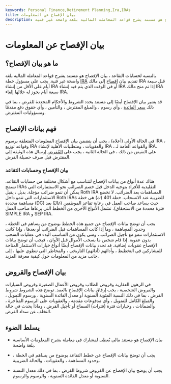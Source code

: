 ```yaml
---
keywords: Personal Finance,Retirement Planning,Ira,IRAs
title: بيان الإفصاح عن المعلومات
description: بيان الإفصاح هو مستند يشرح قواعد المعاملة المالية بلغة واضحة غير فنية.
---
```


# بيان الإفصاح عن المعلومات
## ما هو بيان الإفصاح؟

بالنسبة لحسابات التقاعد ، بيان الإفصاح هو مستند يشرح قواعد المعاملة المالية بلغة واضحة غير فنية. يجب على مسؤول خطة [IRA](/ira) تقديم بيان [إفصاح](/disclosure) إلى مالك IRA قبل سبعة أيام على الأقل من إنشاء IRA أو في الوقت الذي يتم فيه إنشاء IRA إذا تم منح مالك IRA سبعة أيام يجوز له خلالها إلغاء IRA.

قد يشير بيان الإفصاح أيضًا إلى مستند يحدد الشروط والأحكام المحددة للقرض ، بما في ذلك [سعر الفائدة](/interestrate) ، وأي رسوم ، والمبلغ المقترض ، والتأمين ، وأي حقوق دفع مقدمًا ومسؤوليات المقترض.

## فهم بيانات الإفصاح

في الحالة الأولى (أعلاه) ، يجب أن يتضمن بيان الإفصاح المعلومات المتعلقة برسوم IRA ، وقواعد توزيع IRA والعقوبات ، ومتطلبات الأهلية لإنشاء IRA ، والقواعد العامة لـ IRA. على النقيض من ذلك ، في الحالة الثانية ، يجب على [المُقرض](/lender) إرسال هذه الوثيقة إلى المقترض قبل صرف حصيلة القرض.

### بيان الإفصاح وحسابات التقاعد

هناك عدة أنواع من بيانات الإفصاح لتتناسب مع أشكال مختلفة من حسابات التقاعد. تسمح IRAs التقليدية للأفراد بتوجيه الدخل قبل خصم الضرائب نحو الاستثمارات التي يمكن أن تنمو ضرائب مؤجلة. بديل ، يقبل Roth IRA المساهمات بعد الضرائب. لا تخضع الاستثمارات التي تنمو داخل Roth IRAs للضريبة عند الانسحاب. خطة 401 (ك) هي خطة مساهمة محددة (DC) حيث يساعد صاحب العمل في رعاية تقاعد الموظفين (غالبًا بعد فترة محددة من الاستحقاق). تشمل الأنواع الأخرى من الخطط التي يرعاها صاحب العمل SIMPLE IRA و SEP IRA.

يجب أن توضح بيانات الإفصاح عن جميع هذه الخطط بوضوح من يساهم في الخطة ، وحدود المساهمة ، وما إذا كانت المساهمات قبل الضرائب أو بعدها ، وإذا كانت الاستثمارات تنمو مع تأجيل الضرائب ، ومتى يكون من المناسب البدء في عمليات السحب بدون عقوبة. إذا قام شخص ما بسحب الأموال قبل الأوان ، فيجب أن توضح بيانات الإفصاح عقوبات إضافية. قد تحدد بيانات الإفصاح أيضًا أنواع خيارات الاستثمار المتاحة للمشاركين في التخطيط ، وأدائهم (أدائهم) التاريخي ، والمخاطر التي تنطوي عليها ، إلى جانب مزيد من المعلومات حول كيفية معرفة المزيد.

## بيان الإفصاح والقروض

في الرهون العقارية وقروض الطلاب وقروض الأعمال الصغيرة وقروض السيارات والقروض الشخصية ، يجب إرفاق بيانات الإفصاح بالعقد. توضح هذه الشروط شروط القرض ، بما في ذلك النسبة المئوية السنوية أو معدل الفائدة السنوية ، ورسوم التمويل ، والمبلغ الكامل للتمويل ، وأي مدفوعات مقدمة ، والعقوبات على الرسوم المتأخرة ، والضمانات ، وخيارات فترة (فترات) السماح أو تأجيل القرض ، وماذا يحدث في حالة التخلف عن سداد القرض.

## يسلط الضوء

- بيان الإفصاح هو مستند مالي يُعطى لمشارك في معاملة يشرح المعلومات الأساسية بلغة واضحة.

- يجب أن توضح بيانات الإفصاح عن خطط التقاعد بوضوح من يساهم في الخطة ، وحدود المساهمة ، والعقوبات ، والحالة الضريبية.

- يجب أن يوضح بيان الإفصاح عن القروض شروط القرض ، بما في ذلك معدل النسبة السنوية أو معدل الفائدة السنوية ، والرسوم والرسوم.

